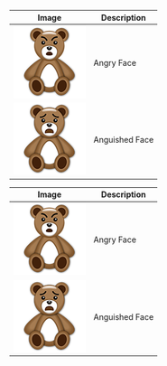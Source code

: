 | Image | Description |
| --- | --- |
| ![Image of Angry Face](https://github.com/JustOneMoreBlock/TeddyBear/blob/master/128x128/angry-face.png) | Angry Face |
| ![Image of Anguished Face](https://github.com/JustOneMoreBlock/TeddyBear/blob/master/128x128/anguished-face.png) | Anguished Face |


| Image  | Description |
| ------------- | ------------- |
| ![Image of Angry Face](https://github.com/JustOneMoreBlock/TeddyBear/blob/master/128x128/angry-face.png)  | Angry Face  |
| ![Image of Anguished Face](https://github.com/JustOneMoreBlock/TeddyBear/blob/master/128x128/anguished-face.png)  | Anguished Face  |
